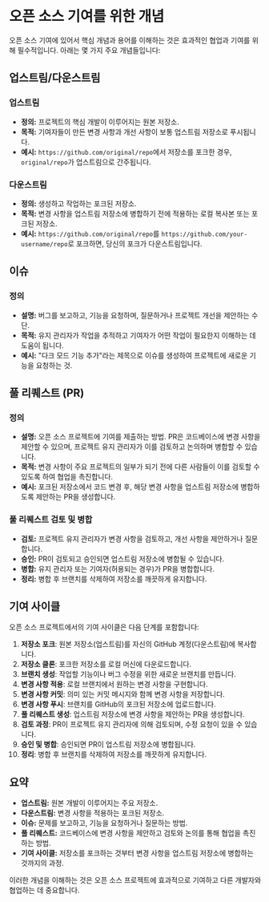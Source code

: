 # 오픈 소스 기여를 위한 개념

오픈 소스 기여에 있어서 핵심 개념과 용어를 이해하는 것은 효과적인 협업과 기여를 위해 필수적입니다. 아래는 몇 가지 주요 개념들입니다:

## 업스트림/다운스트림

### 업스트림

- **정의:** 프로젝트의 핵심 개발이 이루어지는 원본 저장소.
- **목적:** 기여자들이 만든 변경 사항과 개선 사항이 보통 업스트림 저장소로 푸시됩니다.
- **예시:** `https://github.com/original/repo`에서 저장소를 포크한 경우, `original/repo`가 업스트림으로 간주됩니다.

### 다운스트림

- **정의:** 생성하고 작업하는 포크된 저장소.
- **목적:** 변경 사항을 업스트림 저장소에 병합하기 전에 적용하는 로컬 복사본 또는 포크된 저장소.
- **예시:** `https://github.com/original/repo`를 `https://github.com/your-username/repo`로 포크하면, 당신의 포크가 다운스트림입니다.

## 이슈

### 정의

- **설명:** 버그를 보고하고, 기능을 요청하며, 질문하거나 프로젝트 개선을 제안하는 수단.
- **목적:** 유지 관리자가 작업을 추적하고 기여자가 어떤 작업이 필요한지 이해하는 데 도움이 됩니다.
- **예시:** "다크 모드 기능 추가"라는 제목으로 이슈를 생성하여 프로젝트에 새로운 기능을 요청하는 것.

## 풀 리퀘스트 (PR)

### 정의

- **설명:** 오픈 소스 프로젝트에 기여를 제출하는 방법. PR은 코드베이스에 변경 사항을 제안할 수 있으며, 프로젝트 유지 관리자가 이를 검토하고 논의하며 병합할 수 있습니다.
- **목적:** 변경 사항이 주요 프로젝트의 일부가 되기 전에 다른 사람들이 이를 검토할 수 있도록 하여 협업을 촉진합니다.
- **예시:** 포크된 저장소에서 코드 변경 후, 해당 변경 사항을 업스트림 저장소에 병합하도록 제안하는 PR을 생성합니다.

### 풀 리퀘스트 검토 및 병합

- **검토:** 프로젝트 유지 관리자가 변경 사항을 검토하고, 개선 사항을 제안하거나 질문합니다.
- **승인:** PR이 검토되고 승인되면 업스트림 저장소에 병합될 수 있습니다.
- **병합:** 유지 관리자 또는 기여자(허용되는 경우)가 PR을 병합합니다.
- **정리:** 병합 후 브랜치를 삭제하여 저장소를 깨끗하게 유지합니다.

## 기여 사이클

오픈 소스 프로젝트에서의 기여 사이클은 다음 단계를 포함합니다:

1. **저장소 포크**: 원본 저장소(업스트림)를 자신의 GitHub 계정(다운스트림)에 복사합니다.
2. **저장소 클론**: 포크한 저장소를 로컬 머신에 다운로드합니다.
3. **브랜치 생성**: 작업할 기능이나 버그 수정을 위한 새로운 브랜치를 만듭니다.
4. **변경 사항 적용**: 로컬 브랜치에서 원하는 변경 사항을 구현합니다.
5. **변경 사항 커밋**: 의미 있는 커밋 메시지와 함께 변경 사항을 저장합니다.
6. **변경 사항 푸시**: 브랜치를 GitHub의 포크된 저장소에 업로드합니다.
7. **풀 리퀘스트 생성**: 업스트림 저장소에 변경 사항을 제안하는 PR을 생성합니다.
8. **검토 과정**: PR이 프로젝트 유지 관리자에 의해 검토되며, 수정 요청이 있을 수 있습니다.
9. **승인 및 병합**: 승인되면 PR이 업스트림 저장소에 병합됩니다.
10. **정리**: 병합 후 브랜치를 삭제하여 저장소를 깨끗하게 유지합니다.

## 요약

- **업스트림:** 원본 개발이 이루어지는 주요 저장소.
- **다운스트림:** 변경 사항을 적용하는 포크된 저장소.
- **이슈:** 문제를 보고하고, 기능을 요청하거나 질문하는 방법.
- **풀 리퀘스트:** 코드베이스에 변경 사항을 제안하고 검토와 논의를 통해 협업을 촉진하는 방법.
- **기여 사이클:** 저장소를 포크하는 것부터 변경 사항을 업스트림 저장소에 병합하는 것까지의 과정.

이러한 개념을 이해하는 것은 오픈 소스 프로젝트에 효과적으로 기여하고 다른 개발자와 협업하는 데 중요합니다.


